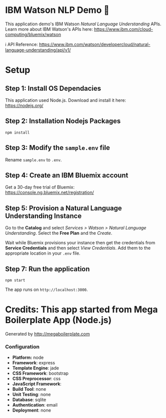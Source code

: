 # IBM Watson NLP Demo :robot: 
This application demo's IBM Watson *Natural Language Understanding* APIs. Learn more about IBM Watson's APIs here: https://www.ibm.com/cloud-computing/bluemix/watson

:information_source: API Reference: https://www.ibm.com/watson/developercloud/natural-language-understanding/api/v1/

# Setup

## Step 1: Install OS Dependacies
This application used Node.js. Download and install it here: https://nodejs.org/

## Step 2: Installation Nodejs Packages
```
npm install
```

## Step 3: Modify the `sample.env` file
Rename `sample.env` to `.env`.

## Step 4: Create an IBM Bluemix account
Get a 30-day free trial of Bluemix: https://console.ng.bluemix.net/registration/

## Step 5: Provision a Natural Language Understanding Instance
Go to the **Catalog** and select *Services > Watson > Natural Language Understanding*. Select the **Free Plan** and the *Create*.

Wait while Bluemix provisions your instance then get the credentials from **Service Credentials** and then select *View Credentials*. Add them to the appropriate location in your `.env` file.

## Step 7: Run the application
```
npm start
```

The app runs on `http://localhost:3000`.


# Credits: This app started from Mega Boilerplate App (Node.js)

Generated by http://megaboilerplate.com

### Configuration
- **Platform:** node
- **Framework**: express
- **Template Engine**: jade
- **CSS Framework**: bootstrap
- **CSS Preprocessor**: css
- **JavaScript Framework**:
- **Build Tool**: none
- **Unit Testing**: none
- **Database**: sqlite
- **Authentication**: email
- **Deployment**: none
